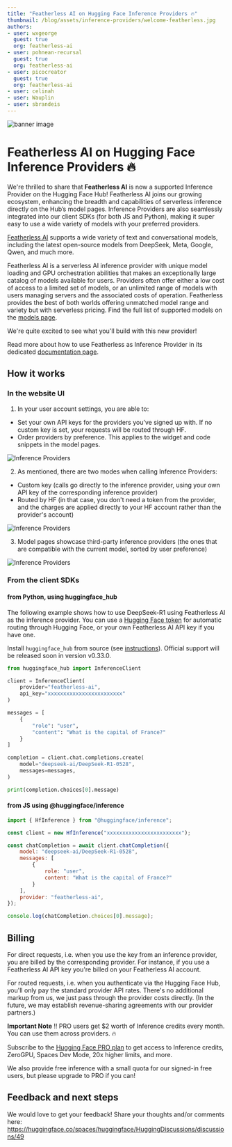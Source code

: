 ```yaml
---
title: "Featherless AI on Hugging Face Inference Providers 🔥"
thumbnail: /blog/assets/inference-providers/welcome-featherless.jpg
authors:
- user: wxgeorge
  guest: true
  org: featherless-ai
- user: pohnean-recursal
  guest: true
  org: featherless-ai
- user: picocreator
  guest: true
  org: featherless-ai
- user: celinah
- user: Wauplin
- user: sbrandeis
---
```


![banner image](https://huggingface.co/blog/assets/inference-providers/welcome-featherless.jpg)

# Featherless AI on Hugging Face Inference Providers 🔥

We're thrilled to share that **Featherless AI** is now a supported Inference Provider on the Hugging Face Hub!
Featherless AI joins our growing ecosystem, enhancing the breadth and capabilities of serverless inference directly on the Hub’s model pages. Inference Providers are also seamlessly integrated into our client SDKs (for both JS and Python), making it super easy to use a wide variety of models with your preferred providers.

[Featherless AI](https://featherless.ai) supports a wide variety of text and conversational models, including the latest open-source models from DeepSeek, Meta, Google, Qwen, and much more.

Featherless AI is a serverless AI inference provider with unique model loading and GPU orchestration abilities that makes an exceptionally large catalog of models available for users. Providers often offer either a low cost of access to a limited set of models, or an unlimited range of models with users managing servers and the associated costs of operation. Featherless provides the best of both worlds offering unmatched model range and variety but with serverless pricing. Find the full list of supported models on the [models page](https://huggingface.co/models?inference_provider=featherless-ai&sort=trending).

We're quite excited to see what you'll build with this new provider!

Read more about how to use Featherless as Inference Provider in its dedicated [documentation page](https://huggingface.co/docs/inference-providers/providers/featherless-ai).

 ## How it works

### In the website UI


1. In your user account settings, you are able to:
- Set your own API keys for the providers you’ve signed up with. If no custom key is set, your requests will be routed through HF.
- Order providers by preference. This applies to the widget and code snippets in the model pages.

<img src="https://huggingface.co/datasets/huggingface/documentation-images/resolve/main/inference-providers/user-settings-updated.png" alt="Inference Providers"/>


2. As mentioned, there are two modes when calling Inference Providers: 
- Custom key (calls go directly to the inference provider, using your own API key of the corresponding inference provider)
- Routed by HF (in that case, you don't need a token from the provider, and the charges are applied directly to your HF account rather than the provider's account)


<img src="https://huggingface.co/datasets/huggingface/documentation-images/resolve/main/inference-providers/explainer.png" alt="Inference Providers"/>


3. Model pages showcase third-party inference providers (the ones that are compatible with the current model, sorted by user preference)

<img src="https://huggingface.co/datasets/huggingface/documentation-images/resolve/main/inference-providers/model-widget-updated.png" alt="Inference Providers"/>


### From the client SDKs

#### from Python, using huggingface_hub

The following example shows how to use DeepSeek-R1 using Featherless AI as the inference provider. You can use a [Hugging Face token](https://huggingface.co/settings/tokens) for automatic routing through Hugging Face, or your own Featherless AI API key if you have one.

Install `huggingface_hub` from source (see [instructions](https://huggingface.co/docs/huggingface_hub/installation#install-from-source)). Official support will be released soon in version v0.33.0.

```python
from huggingface_hub import InferenceClient

client = InferenceClient(
    provider="featherless-ai",
    api_key="xxxxxxxxxxxxxxxxxxxxxxxx"
)

messages = [
    {
        "role": "user",
        "content": "What is the capital of France?"
    }
]

completion = client.chat.completions.create(
    model="deepseek-ai/DeepSeek-R1-0528", 
    messages=messages, 
)

print(completion.choices[0].message)
```

#### from JS using @huggingface/inference

```js
import { HfInference } from "@huggingface/inference";

const client = new HfInference("xxxxxxxxxxxxxxxxxxxxxxxx");

const chatCompletion = await client.chatCompletion({
	model: "deepseek-ai/DeepSeek-R1-0528",
	messages: [
		{
			role: "user",
			content: "What is the capital of France?"
		}
	],
	provider: "featherless-ai",
});

console.log(chatCompletion.choices[0].message);
```

## Billing

For direct requests, i.e. when you use the key from an inference provider, you are billed by the corresponding provider. For instance, if you use a Featherless AI API key you're billed on your Featherless AI account.

For routed requests, i.e. when you authenticate via the Hugging Face Hub, you'll only pay the standard provider API rates. There's no additional markup from us, we just pass through the provider costs directly. (In the future, we may establish revenue-sharing agreements with our provider partners.)

**Important Note** ‼️ PRO users get $2 worth of Inference credits every month. You can use them across providers. 🔥

Subscribe to the [Hugging Face PRO plan](https://hf.co/subscribe/pro) to get access to Inference credits, ZeroGPU, Spaces Dev Mode, 20x higher limits, and more.

We also provide free inference with a small quota for our signed-in free users, but please upgrade to PRO if you can!

## Feedback and next steps

We would love to get your feedback! Share your thoughts and/or comments here: https://huggingface.co/spaces/huggingface/HuggingDiscussions/discussions/49
